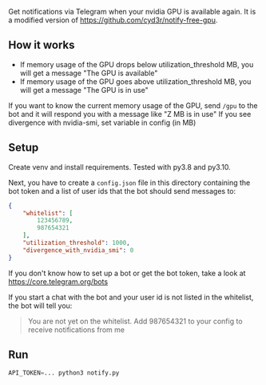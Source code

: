 Get notifications via Telegram when your nvidia GPU is available again. It is a modified version of https://github.com/cyd3r/notify-free-gpu.

## How it works

+ If memory usage of the GPU drops below utilization_threshold MB, you will get a message "The GPU is available"
+ If memory usage of the GPU goes above utilization_threshold MB, you will get a message "The GPU is in use"

If you want to know the current memory usage of the GPU, send `/gpu` to the bot and it will respond you with a message like "Z MB is in use"
If you see divergence with nvidia-smi, set variable in config (in MB)

## Setup

Create venv and install requirements. Tested with py3.8 and py3.10.

Next, you have to create a `config.json` file in this directory containing the bot token and a list of user ids that the bot should send messages to:

```json
{
    "whitelist": [
        123456789,
        987654321
    ],
    "utilization_threshold": 1000,
    "divergence_with_nvidia_smi": 0
}
```

If you don't know how to set up a bot or get the bot token, take a look at https://core.telegram.org/bots

If you start a chat with the bot and your user id is not listed in the whitelist, the bot will tell you:

> You are not yet on the whitelist. Add 987654321 to your config to receive notifications from me

## Run

```python
API_TOKEN=... python3 notify.py
```
